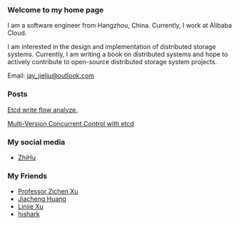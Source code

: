 ### Welcome to my home page

I am a software engineer from Hangzhou, China. Currently, I work at Alibaba Cloud.

I am interested in the design and implementation of distributed storage systems. Currently, I am writing a book on distributed systems and hope to actively contribute to open-source distributed storage system projects.

Email: jay_jieliu@outlook.com

### Posts

[Etcd write flow analyze.](posts/etcd_write_flow_analyze.md)

[Multi-Version Concurrent Control with etcd](posts/mvcc_in_etcd.md)

### My social media

- [ZhiHu](https://www.zhihu.com/people/liu-jie-84-52)

### My Friends
- [Professor Zichen Xu](https://good.ncu.edu.cn/Pages/Professor.html)
- [Jiacheng Huang](https://github.com/jiachengh)
- [Linjie Xu](https://github.com/egg-west)
- [hishark](https://hishark777.com/)
